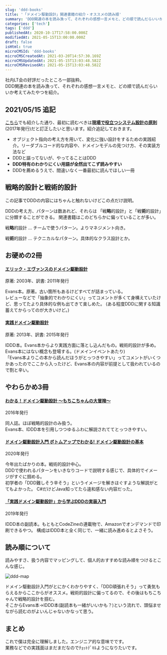 ```yaml
---
slug: 'ddd-books'
title: '「ドメイン駆動設計」関連書籍の紹介・オススメの読み順'
summary: 'DDD関連の本を読み漁って、それぞれの感想一言メモと、どの順で読んだらいいか考えてみたやつを紹介します。'
categories: ['tech']
tags: ['ddd']
publishedAt: 2020-10-17T17:58:00.000Z
modifiedAt: 2021-05-15T13:00:00.000Z
draft: false
isHtml: true
microCMSId: 'ddd-books'
microCMSCreatedAt: 2021-03-20T14:57:30.169Z
microCMSUpdatedAt: 2021-05-15T13:03:48.582Z
microCMSRevisedAt: 2021-05-15T13:03:48.582Z
---
```

<p>社内LT会の好評だったところ一部抜粋。<br>DDD関連の本を読み漁って、それぞれの感想一言メモと、どの順で読んだらいいか考えてみたやつを紹介。</p>
<h2>2021/05/15 追記</h2>
<a href="/posts/tech-books-Feb-2021">こちら</a>でも紹介した通り、最初に読むべきは<a href="https://gihyo.jp/book/2017/978-4-7741-9087-7"><strong>現場で役立つシステム設計の原則</strong></a>(2017年発行)だと訂正したいと思います。紹介追記しておきます。
<ul>
<li>オブジェクト指向の考え方を用いて、変化に強い設計をするための実践紹介。リーダブルコード的な内容や、ドメインモデルの見つけ方、その実装方法など</li>
<li>DDDと謳ってないが、やってることはDDD</li>
<li><strong>DDD特有のわかりにくい用語が全然出てこず読みやすい</strong></li>
<li>DDDを薦めるうえで、間違いなく一番最初に読んでほしい一冊</li>
</ul>

<h2 id="戦略的設計と戦術的設計">戦略的設計と戦術的設計</h2>
<p>この記事でDDDの内容にはちゃんと触れないけどこの点だけ説明。</p>
<p>DDDの考え方、パターンは数あれど、それらは 「戦<strong>略</strong>的設計」と「戦<strong>術</strong>的設計」に分類することができる。
関連書籍はこのどちらかに偏っていることが多い。</p>
<p>戦<strong>略</strong>的設計 ... チームで使うパターン。よりマネジメント向き。</p>
<p>戦<strong>術</strong>的設計 ... テクニカルなパターン。具体的なクラス設計とか。</p>
<h2 id="お硬めの2冊">お硬めの2冊</h2>
<h4 id="エリック・エヴァンスのドメイン駆動設計"><a href="https://www.amazon.co.jp/dp/B00GRKD6XU">エリック・エヴァンスのドメイン駆動設計</a></h4>
<p>原著: 2003年、訳書: 2011年発行</p>
<p>Evans本。原著。古い箇所もあるけどすべてが詰まっている。<br>レビューなどで「抽象的でわかりにくい」ってコメントが多くて身構えていたけど、思ってたより具体的な例も出てきて楽しめた。
(ある程度DDDに関する知識蓄えてからってのが大きいけど。)</p>
<h4 id="実践ドメイン駆動設計"><a href="https://www.amazon.co.jp/dp/479813161X">実践ドメイン駆動設計</a></h4>
<p>原著: 2013年、訳書: 2015年発行</p>
<p>IDDD本。Evans本からより実践方面に落とし込んだもの。戦術的設計が多め。<br>Evans本にはない概念も登場する。(ドメインイベントあたり)<br>「Evans本よりこの本から読んだほうがとっつきやすい」ってコメントがいくつかあったのでここから入ったけど、Evans本の内容が前提として扱われているので割と辛い。</p>
<h2 id="やわらかめ3冊">やわらかめ3冊</h2>
<h4 id="わかる！ドメイン駆動設計-～もちこちゃんの大冒険～"><a href="https://booth.pm/ja/items/392260">わかる！ドメイン駆動設計 ～もちこちゃんの大冒険～</a></h4>
<p>2016年発行</p>
<p>同人誌。ほぼ戦略的設計のみ扱う。<br>Evans本、IDDD本を引用しつつゆるふわに解説されててとっつきやすい。</p>
<h4 id="ドメイン駆動設計入門-ボトムアップでわかる-ドメイン駆動設計の基本"><a href="https://www.amazon.co.jp/dp/479815072X">ドメイン駆動設計入門 ボトムアップでわかる! ドメイン駆動設計の基本</a></h4>
<p>2020年発行</p>
<p>今年出たばかりの本。戦術的設計中心。<br>DDDで使われるパターンをいきなりコードで説明する感じで、具体的でイメージがすぐに掴める。<br>初学者の「DDD難しそう辛そう」というイメージを解きほぐすような解説がとてもよかった。
C#だけどJava知ってたら違和感ない内容だった。</p>
<h4 id="「実践ドメイン駆動設計」から学ぶdddの実装入門"><a href="https://www.amazon.co.jp/dp/4798161500">「実践ドメイン駆動設計」から学ぶDDDの実装入門</a></h4>
<p>2019年発行</p>
<p>IDDD本の副読本。もともとCodeZineの連載物で、Amazonでオンデマンドで印刷できるやつ。
構成はIDDD本と全く同じで、一緒に読み進めるとよさそう。</p>
<h2 id="読み順について">読み順について</h2>
<p>読みやすさ、扱う内容でマッピングして、個人的おすすめな読み順をつけるとこんな感じ。</p>
<p><img src="/assets/ddd-map.png" alt="ddd-map"></p>
<p>ドメイン駆動設計入門がとにかくわかりやすく、「DDD頑張れそう」って勇気もらえるからここからがオススメ。戦術的設計に偏ってるので、その後はもちこちゃんで戦略的設計を掴む。<br>そこからEvans本→IDDD本(副読本も一緒がいいかも？)という流れで、頭悩ませながら読むのがよいんじゃないかなって思う。</p>
<h2 id="まとめ">まとめ</h2>
<p>これで僕は完全に理解しました。エンジニア的な意味でです。<br>業務などでの実践面はまだまだなのでﾁｮｯﾄﾃﾞｷﾙようになりたいです。</p>

    